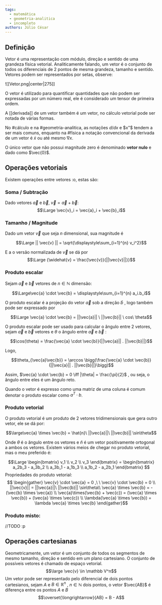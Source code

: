 ```yaml
---
tags:
  - matemática
  - geometria-analitica
  - incompleto
authors: Júlio César
---
```

## Definição

Vetor é uma representação com módulo, direção e sentido de uma grandeza física vetorial. Analiticamente falando, um vetor é o conjunto de todos os diferenciais de 2 pontos de mesma grandeza, tamanho e sentido. Vetores podem ser representados por setas, observe:

![[Vetor.png|center|275]]

O vetor é utilizado para quantificar quantidades que não podem ser expressadas por um número real, ele é considerado um tensor de primeira ordem.

A [[derivada]] de um vetor também é um vetor, no cálculo vetorial pode ser notada de várias formas.

No #cálculo e na #geometria-analitica, as notações $d/dx$ e $x"$ tendem a ser mais comuns, enquanto na #física a notação convencional da derivada de um vetor é $\dot{x}$ ou até mesmo $\nabla x$.

O único vetor que não possui magnitude zero é denominado **vetor nulo** e dado como $\vec{0}$.
## Operações vetoriais

Existem operações entre vetores :o, estas são:
### Soma / Subtração
Dado vetores $\vec{a}$ e $\vec{b}$, $\vec{v} = \vec{a} + \vec{b}$:
$$\Large \vec{v}_i = \vec{a}_i + \vec{b}_i$$
### Tamanho / Magnitude
Dado um vetor $\overrightarrow{v}$ que seja $n$ dimensional, sua magnitude é

$$\Large || \vec{v} || = \sqrt{\displaystyle\sum_{i=1}^{n} v_i^2}$$

E a o versão normalizada de $\overrightarrow{v}$ se dá por
$$\Large {\widehat{v} = \frac{\vec{v}}{||\vec{v}||}}$$

### Produto escalar
Sejam $\vec{a}$ e $\vec{b}$ vetores de $n \in \mathbb{N}$ dimensão:

$$\Large\vec{a} \cdot \vec{b} = \displaystyle\sum_{i=1}^{n} a_i.b_i$$

O produto escalar é a projeção do vetor $\vec{a}$ sob a direção $\hat{b}$ , logo também pode ser expressado por

$$\Large \vec{a} \cdot \vec{b} = ||\vec{a}|| \ ||\vec{b}|| \ cos\ \theta$$

O produto escalar pode ser usado para calcular o ângulo entre 2 vetores, sejam $\vec{a}$ e $\vec{b}$ vetores e $\theta$ o ângulo entre $\vec{a}$ e $\vec{b}$ :

$$\cos(\theta) = \frac{\vec{a} \cdot \vec{b}}{||\vec{a}|| . ||\vec{b}||}$$

Logo,

$$\theta_{\vec{a}\vec{b}} = \arccos \bigg(\frac{\vec{a} \cdot \vec{b}}{||\vec{a}|| . ||\vec{b}||}\bigg)$$

Assim, $\vec{a} \cdot \vec{b} = 0 \iff |\theta| = \frac{\pi}{2}$ , ou seja, o ângulo entre eles é um ângulo reto. 

Quando o vetor é expresso como uma matriz de uma coluna é comum denotar o produto escalar como $a^T \cdot b$.
### Produto vetorial

O produto vetorial é um produto de 2 vetores tridimensionais que gera outro vetor, ele se dá por:

$$\large\vec{a} \times \vec{b} =  \hat{n}\ ||\vec{a}||\ ||\vec{b}|| \sin\theta$$

Onde $\theta$ é o ângulo entre os vetores e $\hat{n}$ é um vetor positivamente ortogonal a ambos os vetores. Existem vários meios de chegar no produto vetorial, mas o meu preferido é:

$$\Large
\begin{bmatrix}
v_1 \\ v_2 \\ v_3
\end{bmatrix} =
\begin{bmatrix}
a_2b_3 - a_3b_2 \\
a_3b_1 - a_1b_3 \\
a_1b_2 - a_2b_1
\end{bmatrix}
$$
Propriedades do produto vetorial:
$$ \begin{gather} \vec{v} \cdot \vec{a} = 0 ,\ \
\vec{v} \cdot \vec{b} = 0 \\
||\vec{v}|| = ||\vec{a}||\ ||\vec{b}|| \sin\theta\\
\vec{a} \times \vec{b} = - (\vec{b} \times \vec{a}) \\
\vec{a}\times(\vec{b} + \vec{c}) = (\vec{a} \times \vec{b}) + (\vec{a} \times \vec{c}) \\
\lambda(\vec{a} \times \vec{b}) = \lambda \vec{a} \times \vec{b}
\end{gather}$$

### Produto misto:
//TODO :p

## Operações cartesianas

Geometricamente, um vetor é um conjunto de todos os segmentos de mesmo tamanho, direção e sentido em um plano cartesiano. O conjunto de possíveis vetores é chamado de espaço vetorial.
$$\large \vec{v} \in \mathbb V^n$$
Um vetor pode ser representado pelo diferencial de dois pontos cartesianos, sejam $A$ e $B \in \mathbb{R}^n$ , $n \in \mathbb{N}$ dois pontos, o vetor $\vec{AB}$ é diferença entre os pontos $A$ e $B$
$$\overset{\longrightarrow}{AB} = B - A$$ 
